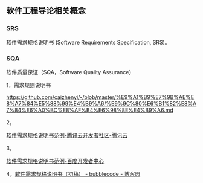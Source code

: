 ## 软件工程导论相关概念

### SRS

软件需求规格说明书 (Software Requirements Specification, SRS)。

### SQA

软件质量保证（SQA，Software Quality Assurance）

1，需求规则说明书

https://github.com/caizhenyi/-/blob/master/%E9%A1%B9%E7%9B%AE%E8%A7%84%E5%88%99%E4%B9%A6/%E9%9C%80%E6%B1%82%E8%A7%84%E6%A0%BC%E8%AF%B4%E6%98%8E%E4%B9%A6.md

2，

[软件需求规格说明书范例-腾讯云开发者社区-腾讯云](https://cloud.tencent.com/developer/article/1827262)

3，

[软件需求规格说明书范例-百度开发者中心](https://developer.baidu.com/article/details/3092112)

4，[软件需求规格说明书（初稿） - bubblecode - 博客园](https://www.cnblogs.com/bubblecode/p/12687774.html)